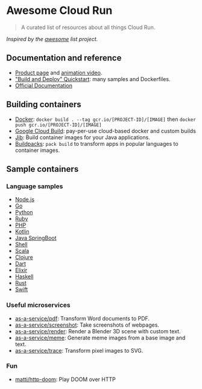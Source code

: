# Awesome Cloud Run

> A curated list of resources about all things Cloud Run.

*Inspired by the [awesome](https://github.com/sindresorhus/awesome) list project.*

## Documentation and reference

* [Product page](https://cloud.google.com/run/) and [animation video](https://www.youtube.com/watch?v=gx8VTa1c8DA). 
* ["Build and Deploy" Quickstart](https://cloud.google.com/run/docs/quickstarts/build-and-deploy): many samples and Dockerfiles.
* [Official Documentation](https://cloud.google.com/run/docs/)

## Building containers

* [Docker](https://docs.docker.com/engine/reference/commandline/build/): `docker build . --tag gcr.io/[PROJECT-ID]/[IMAGE]` then `docker push gcr.io/[PROJECT-ID]/[IMAGE]`
* [Google Cloud Build](https://cloud.google.com/cloud-build/): pay-per-use cloud-based docker and custom builds
* [Jib](https://github.com/GoogleContainerTools/jib): Build container images for your Java applications.
* [Buildpacks](https://buildpacks.io/): `pack build` to transform apps in popular languages to container images.

## Sample containers

### Language samples

* [Node.js](https://github.com/knative/docs/tree/master/docs/serving/samples/hello-world/helloworld-nodejs)
* [Go](https://github.com/knative/docs/tree/master/docs/serving/samples/hello-world/helloworld-go)
* [Python](https://github.com/knative/docs/tree/master/docs/serving/samples/hello-world/helloworld-python)
* [Ruby](https://github.com/knative/docs/tree/master/docs/serving/samples/hello-world/helloworld-ruby)
* [PHP](https://github.com/knative/docs/tree/master/docs/serving/samples/hello-world/helloworld-php)
* [Kotlin](https://github.com/knative/docs/tree/master/docs/serving/samples/hello-world/helloworld-kotlin)
* [Java SpringBoot](https://github.com/knative/docs/tree/master/docs/serving/samples/hello-world/helloworld-java)
* [Shell](https://github.com/knative/docs/tree/master/docs/serving/samples/hello-world/helloworld-shell)
* [Scala](https://github.com/knative/docs/tree/master/docs/serving/samples/hello-world/helloworld-scala)
* [Clojure](https://github.com/knative/docs/tree/master/community/samples/serving/helloworld-clojure)
* [Dart](https://github.com/knative/docs/tree/master/community/samples/serving/helloworld-dart)
* [Elixir](https://github.com/knative/docs/tree/master/community/samples/serving/helloworld-elixir)
* [Haskell](https://github.com/knative/docs/tree/master/community/samples/serving/helloworld-haskell)
* [Rust](https://github.com/knative/docs/tree/master/community/samples/serving/helloworld-rust)
* [Swift](https://github.com/knative/docs/tree/master/community/samples/serving/helloworld-swift)

### Useful microservices

* [as-a-service/pdf](https://github.com/as-a-service/pdf): Transform Word documents to PDF.
* [as-a-service/screenshot](https://github.com/as-a-service/screenshot): Take screenshots of webpages.
* [as-a-service/render](https://github.com/as-a-service/render): Render a Blender 3D scene with custom text.
* [as-a-service/meme](https://github.com/as-a-service/meme): Generate meme images from a base image and text.
* [as-a-service/trace](https://github.com/as-a-service/trace): Transform pixel images to SVG.

### Fun

* [matti/http-doom](https://github.com/matti/http-doom): Play DOOM over HTTP
